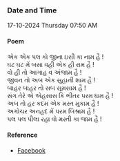 ### Date and Time

17-10-2024 Thursday 07:50 AM

#### Poem

એક એક પલ કો જીના ઇસી કા નામ હૈ !  <br />
ઘટ ઘટ મેં બસા વહી એક હી રામ હૈ !  <br />
વો હી તો આગાહ વ અંજામ હૈ !  <br />
જીવન તો અબ એક સુહાની શામ હૈ !  <br />
બાહર બાહર તો સબ સૂમસામ હૈ !  <br />
સંગ તેરે એ એહસાસ કિ ભીતર પરમ ધામ હૈ !  <br />
અબ તો હર કદમ એક મસ્ત મુકામ હૈ !  <br />
અગોચર અનહદ મેં પરમ બિશ્રામ હૈ !  <br />
પલ પલ પીલા રહા વો મસ્તી કા જામ હૈ !

#### Reference

* [Facebook](https://www.facebook.com/share/v/TPXqhABThy5zSoEW/)
